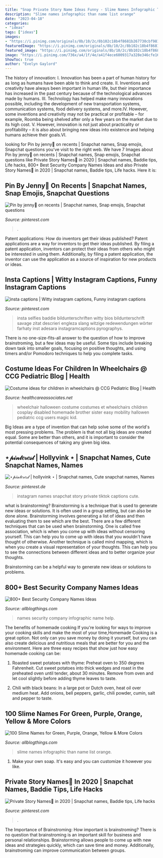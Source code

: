 ```yaml
---
title: "Snap Private Story Name Ideas Funny - Slime Names Infographic Than Name List Orange"
description: "Slime names infographic than name list orange"
date: "2023-04-18"
categories:
- "ideas"
tags: ["ideas"]
images:
- "https://i.pinimg.com/originals/8b/10/2c/8b102c18b4f8681b267730cbf981cafb.jpg"
featuredImage: "https://i.pinimg.com/originals/8b/10/2c/8b102c18b4f8681b267730cbf981cafb.jpg"
featured_image: "https://i.pinimg.com/originals/8b/10/2c/8b102c18b4f8681b267730cbf981cafb.jpg"
image: "https://i.pinimg.com/736x/a4/1f/4e/a41f4ece6009317a328e346cfe162a2c.jpg"
ShowToc: true
author: "Evelyn Gaylord"
---
```



The history of innovation:
I. Innovation has been a part of human history for as long as humans have been able to think and create. II. Inventions and creativity have always been important in human life, but their importance has increased in the past century because of the technological advances made by humans. III. Technology has helped make many innovations possible, including the development of new transportation systems, communication systems, food delivery systems, and more.IV. However, some inventions and creativity may not be practical or profitable – for example, Roomba being shelved after only a few years on the market due to its high cost. V. However, innovation is not just about practicality or profitability – it is also about bringing new ideas into existence and helping humans achieve their goals.VI.

	

		
looking for Pin by jenny📱 on recents | Snapchat names, Snap emojis, Snapchat questions you've visit to the right web. We have 7 Images about Pin by jenny📱 on recents | Snapchat names, Snap emojis, Snapchat questions like Private Story Names💜 in 2020 | Snapchat names, Baddie tips, Life hacks, 800+ Best Security Company Names Ideas and also Private Story Names💜 in 2020 | Snapchat names, Baddie tips, Life hacks. Here it is:
		
    
## Pin By Jenny📱 On Recents | Snapchat Names, Snap Emojis, Snapchat Questions

<img loading=lazy src="https://i.pinimg.com/736x/f5/35/87/f53587dc06af114568d081bc60357282.jpg" onerror="this.onerror=null;this.src='https://tse1.mm.bing.net/th?id=OIP.1WhytCTMdYrcbO8qZN8M2QHaNL&amp;pid=15.1';" alt="Pin by jenny📱 on recents | Snapchat names, Snap emojis, Snapchat questions">

_Source: pinterest.com_

>. 

	

Patent applications: How do inventors get their ideas published?
Patent applications are a way for inventors to get their ideas published. By filing a patent application, inventors can protect their ideas from others who might be interested in using them. Additionally, by filing a patent application, the inventor can use the application as a source of inspiration for new products or ideas.

    
## Insta Captions | Witty Instagram Captions, Funny Instagram Captions

<img loading=lazy src="https://i.pinimg.com/736x/a4/1f/4e/a41f4ece6009317a328e346cfe162a2c.jpg" onerror="this.onerror=null;this.src='https://tse1.mm.bing.net/th?id=OIP.90Dj1m2rr1y_D5_l-yrgsAHaQD&amp;pid=15.1';" alt="insta captions | Witty instagram captions, Funny instagram captions">

_Source: pinterest.com_

>insta selfies baddie bildunterschriften witty bios bildunterschrift savage zitat descrieri engleza slang witzige redewendungen wörter farhaty inst adesara instagramcaptions pyrographys. 

	

There is no one-size-fits-all answer to the question of how to improve brainstroming, but a few ideas may be useful. Some tips include breaking down task into smaller goals, focusing on positive thoughts, and using timers and/or Pomodoro techniques to help you complete tasks.

    
## Costume Ideas For Children In Wheelchairs @ CCG Pediatric Blog | Health

<img loading=lazy src="https://healthcareassociates.net/wp-content/uploads/2015/09/Wheelchair-Costumes19.jpg" onerror="this.onerror=null;this.src='https://tse1.mm.bing.net/th?id=OIP.jQO4O317nF1aVOjxRaWH3gAAAA&amp;pid=15.1';" alt="Costume ideas for children in wheelchairs @ CCG Pediatric Blog | Health">

_Source: healthcareassociates.net_

>wheelchair halloween costume costumes et wheelchairs children cosplay disabled homemade brother sister easy mobility hallowen pediatric ccg users magic kid. 

	

Big Ideas are a type of invention that can help solve some of the world's most pressing problems. The problem is that not all big ideas are created equal. Some are better than others, and it is important to consider the potential consequences of taking any given big idea.

    
## ⋆𝓅𝒾𝓃𝓉𝑒𝓇𝑒𝓈𝓉 | Hollyvink ⋆ | Snapchat Names, Cute Snapchat Names, Names

<img loading=lazy src="https://i.pinimg.com/originals/8b/10/2c/8b102c18b4f8681b267730cbf981cafb.jpg" onerror="this.onerror=null;this.src='https://tse4.mm.bing.net/th?id=OIP.PcX7ioUCcWhEaQA5OXlfiwHaJt&amp;pid=15.1';" alt="⋆𝓅𝒾𝓃𝓉𝑒𝓇𝑒𝓈𝓉 | hollyvink ⋆ | Snapchat names, Cute snapchat names, Names">

_Source: pinterest.de_

>instagram names snapchat story private tiktok captions cute. 

	

what is brainstorming?
Brainstorming is a technique that is used to generate new ideas or solutions. It is often used in a group setting, but can also be done alone. Brainstorming involves generating a list of ideas and then evaluating them to see which are the best.
There are a few different techniques that can be used when brainstorming. One is called free association, which is when you come up with ideas without censoring yourself. This can help you to come up with ideas that you wouldn't have thought of otherwise. Another technique is called mind mapping, which is when you create a visual representation of your thoughts. This can help you to see the connections between different ideas and to better organize your thoughts.

Brainstorming can be a helpful way to generate new ideas or solutions to problems.

    
## 800+ Best Security Company Names Ideas

<img loading=lazy src="https://1.bp.blogspot.com/-EXpo4Z857pc/Xt_MmKu94tI/AAAAAAAAXWQ/IW6KQa37ZFIx6lFHK78b1-qs3s1cJcgMgCK4BGAsYHg/d/12.png" onerror="this.onerror=null;this.src='https://tse4.mm.bing.net/th?id=OIP.Dnwk4UkqegM83OtBNBkXDQHaRO&amp;pid=15.1';" alt="800+ Best Security Company Names Ideas">

_Source: allblogthings.com_

>names security company infographic name help. 

	

The benefits of homemade cooking
If you're looking for ways to improve your cooking skills and make the most of your time,Homemade Cooking is a great option. Not only can you save money by doing it yourself, but you can also create delicious and nutritious meals that are better for you and the environment. Here are three easy recipes that show just how easy homemade cooking can be: 
1. Roasted sweet potatoes with thyme: Preheat oven to 350 degrees Fahrenheit. Cut sweet potatoes into thick wedges and roast in the preheated oven until tender, about 30 minutes. Remove from oven and let cool slightly before adding thyme leaves to taste. 

2. Chili with black beans: In a large pot or Dutch oven, heat oil over medium heat. Add onions, bell peppers, garlic, chili powder, cumin, salt and pepper to taste.

    
## 100 Slime Names For Green, Purple, Orange, Yellow &amp; More Colors

<img loading=lazy src="https://1.bp.blogspot.com/-XL_WlS47BwQ/XtdgQIl2qOI/AAAAAAAAXRY/11nqyzuFKG0kMhoOfc2iPHxjwU0Aqr0XgCK4BGAsYHg/d/12.jpg" onerror="this.onerror=null;this.src='https://tse1.mm.bing.net/th?id=OIP.wiHx1qzSJN2W_OHhok3YCQHaeT&amp;pid=15.1';" alt="100 Slime Names for Green, Purple, Orange, Yellow &amp; More Colors">

_Source: allblogthings.com_

>slime names infographic than name list orange. 

	

1. Make your own soap. It's easy and you can customize it however you like.

    
## Private Story Names💜 In 2020 | Snapchat Names, Baddie Tips, Life Hacks

<img loading=lazy src="https://i.pinimg.com/736x/34/13/f1/3413f1c281cfecf0d7fb04064139b4c3.jpg" onerror="this.onerror=null;this.src='https://tse4.mm.bing.net/th?id=OIP.pm6tSlMJl_Prjd-cs_CMVwHaJQ&amp;pid=15.1';" alt="Private Story Names💜 in 2020 | Snapchat names, Baddie tips, Life hacks">

_Source: pinterest.com_

>. 

	

The Importance of Brainstroming: How important is brainstroming?
There is no question that brainstroming is an important skill for business and personal relationships. Brainstorming allows people to come up with new ideas and strategies quickly, which can save time and money. Additionally, brainstroming can improve communication between groups.

